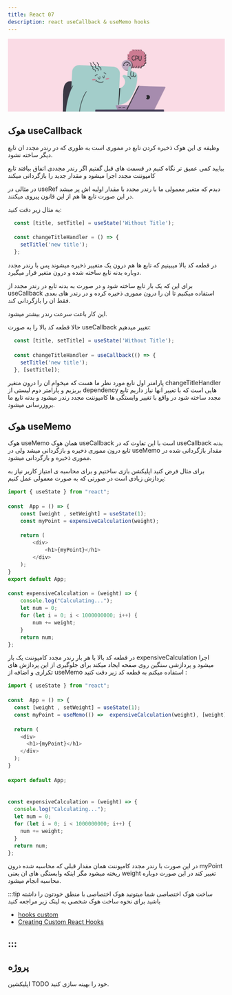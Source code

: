 ```yaml
---
title: React 07
description: react useCallback & useMemo hooks
---
```



![](../images/cpu.webp)

## هوک useCallback
وظیفه ی این هوک ذخیره کردن تابع در مموری است به طوری که در رندر مجدد ان تابع دیگر ساخته نشود.

بیایید کمی عمیق تر نگاه کنیم در قسمت های قبل گفتیم اگر رندر مجددی اتفاق بیافتد تابع کامپوننت مجدد اجرا میشود و مقدار جدید را بازگردانی میکند

در مثالی در useRef دیدم که متغیر معمولی ما با رندر مجدد با مقدار اولیه اش پر میشد در این صورت تابع ها هم از این قانون پیروی میکنند.

به مثال زیر دقت کنید:

```javascript
  const [title, setTitle] = useState('Without Title');

  const changeTitleHandler = () => {
    setTitle('new title');
  };
```

در قطعه کد بالا میبینیم که تابع ها هم درون یک متغییر ذخیره میشوند پس با رندر مجدد دوباره بدنه تابع ساخته شده و درون متغیر قرار میگیرد.

برای این که یک بار تابع ساخته شود و در صورت به بدنه تابع در رندر مجدد از useCallback استفاده میکنیم تا ان را درون مموری ذخیره کرده و در رندر های بعدی فقط ان را بازگردانی کند.

این کار باعث سرعت رندر بیشتر میشود.

حالا قطعه کد بالا را به صورت useCallback تغییر میدهیم:

```javascript
  const [title, setTitle] = useState('Without Title');

  const changeTitleHandler = useCallback(() => {
    setTitle('new title');
  }, [setTitle]);
```

پارامتر اول تابع مورد نظر ما هست که میخوام ان را درون متغیر
changeTitleHandler
بریزیم و پارامتر دوم لیستی از 
dependency هایی 
است که با تغییر انها نیاز داریم تابع مجدد ساخته شود
در واقع با تغییر وابستگی ها کامپوننت مجدد رندر میشود و بدنه تابع ما بروزرسانی میشود.


## هوک useMemo 

هوک useMemo همان هوک useCallback است با این تفاوت که در useCallback بدنه تابع درون مموری ذخیره و بازگردانی میشد ولی در useMemo مقدار بازگردانی شده در مموری ذخیره و بازگردانی میشود.

برای مثال فرض کنید اپلیکشن بازی ساختیم و برای محاسبه ی امتیاز کاربر نیاز به پردازش زیادی است در صورتی که به صورت معمولی عمل کنیم:

```javascript
import { useState } from "react";

const  App = () => {
    const [weight , setWeight] = useState(1);
    const myPoint = expensiveCalculation(weight);

    return (
        <div>
            <h1>{myPoint}</h1>
        </div>
    );
}
export default App;

const expensiveCalculation = (weight) => {
    console.log("Calculating...");
    let num = 0;
    for (let i = 0; i < 1000000000; i++) {
        num += weight;
    }
    return num;
};
```

در قطعه کد بالا با هر بار رندر مجدد کامپوننت یک بار
expensiveCalculation
اجرا میشود و پردازشی سنگین روی صفحه ایجاد میکند برای جلوگیری از این پردازش های تکراری و اضافه از useMemo استفاده میکنم
به قطعه کد زیر دقت کنید :

```javascript
import { useState } from "react";

const  App = () => {
  const [weight , setWeight] = useState(1);
  const myPoint = useMemo(() =>  expensiveCalculation(weight), [weight]);;

  return (
    <div>
      <h1>{myPoint}</h1>
    </div>
  );
}

export default App;


const expensiveCalculation = (weight) => {
  console.log("Calculating...");
  let num = 0;
  for (let i = 0; i < 1000000000; i++) {
    num += weight;
  }
  return num;
};
```

در این صورت با رندر مجدد کامپوننت همان مقدار قبلی که محاسبه شده درون
myPoint
ریخته میشود مگر اینکه وابستگی های ان یعنی
weight
تغییر کند در این صورت دوباره محاسبه انجام میشود.

:::tip ساخت هوک اختصاصی
شما میتونید هوک اختصاصی با منطق خودتون را داشته باشید برای نحوه ساخت هوک شخصی به لینک زیر مراجعه کنید
-  [hooks custom](https://legacy.reactjs.org/docs/hooks-custom.html)
- [Creating Custom React Hooks](https://medium.com/technofunnel/creating-custom-react-hooks-9d4f382359bb)

:::
---
## پروژه

اپلیکشین TODO خود را بهینه سازی کنید.